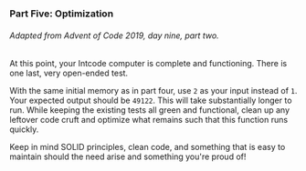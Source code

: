 ### Part Five: Optimization
###### Adapted from Advent of Code 2019, day nine, part two.

At this point, your Intcode computer is complete and functioning. There is one last, very open-ended test.

With the same initial memory as in part four, use `2` as your input instead of `1`. Your expected output should be `49122`. This will take substantially longer to run. While keeping the existing tests all green and functional, clean up any leftover code cruft and optimize what remains such that this function runs quickly.

Keep in mind SOLID principles, clean code, and something that is easy to maintain should the need arise and something you're proud of!
